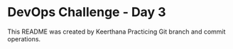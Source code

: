 # DevOps Challenge - Day 3

This README was created by Keerthana Practicing Git branch and commit operations.